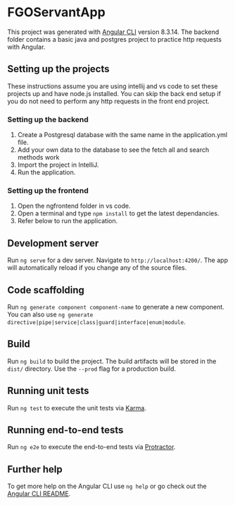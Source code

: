 # FGOServantApp

This project was generated with [Angular CLI](https://github.com/angular/angular-cli) version 8.3.14.
The backend folder contains a basic java and postgres project to practice http requests with Angular.

## Setting up the projects

These instructions assume you are using intellij and vs code to set these projects up and have node.js installed.
You can skip the back end setup if you do not need to perform any http requests in the front end project.

### Setting up the backend
1. Create a Postgresql database with the same name in the application.yml file.
2. Add your own data to the database to see the fetch all and search methods work
3. Import the project in IntelliJ.
4. Run the application.
### Setting up the frontend
1. Open the ngfrontend folder in vs code.
2. Open a terminal and type `npm install` to get the latest dependancies. 
3. Refer below to run the application.

## Development server

Run `ng serve` for a dev server. Navigate to `http://localhost:4200/`. The app will automatically reload if you change any of the source files.

## Code scaffolding

Run `ng generate component component-name` to generate a new component. You can also use `ng generate directive|pipe|service|class|guard|interface|enum|module`.

## Build

Run `ng build` to build the project. The build artifacts will be stored in the `dist/` directory. Use the `--prod` flag for a production build.

## Running unit tests

Run `ng test` to execute the unit tests via [Karma](https://karma-runner.github.io).

## Running end-to-end tests

Run `ng e2e` to execute the end-to-end tests via [Protractor](http://www.protractortest.org/).

## Further help

To get more help on the Angular CLI use `ng help` or go check out the [Angular CLI README](https://github.com/angular/angular-cli/blob/master/README.md).

